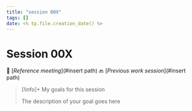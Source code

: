 ```yaml
---
title: "session 00X"
tags: []
date: <% tp.file.creation_date() %>
---
```


# Session 00X
👥 [*Reference meeting*](#insert path)
🔙 [*Previous work session*](#insert path)

> [!info]+ My goals for this session
> 
> The description of your goal goes here

